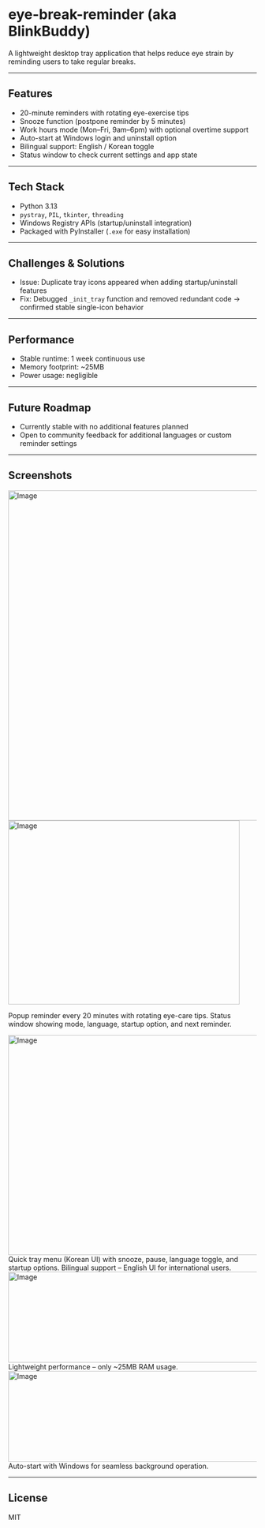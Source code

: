 # eye-break-reminder (aka BlinkBuddy)

A lightweight desktop tray application that helps reduce eye strain by reminding users to take regular breaks.

---

## Features
- 20-minute reminders with rotating eye-exercise tips
- Snooze function (postpone reminder by 5 minutes)
- Work hours mode (Mon–Fri, 9am–6pm) with optional overtime support
- Auto-start at Windows login and uninstall option
- Bilingual support: English / Korean toggle
- Status window to check current settings and app state

---

## Tech Stack
- Python 3.13
- `pystray`, `PIL`, `tkinter`, `threading`
- Windows Registry APIs (startup/uninstall integration)
- Packaged with PyInstaller (`.exe` for easy installation)

---

## Challenges & Solutions
- Issue: Duplicate tray icons appeared when adding startup/uninstall features  
- Fix: Debugged `_init_tray` function and removed redundant code → confirmed stable single-icon behavior

---

## Performance
- Stable runtime: 1 week continuous use  
- Memory footprint: ~25MB  
- Power usage: negligible

---

## Future Roadmap
- Currently stable with no additional features planned  
- Open to community feedback for additional languages or custom reminder settings

---

## Screenshots

<img width="855" height="669" alt="Image" src="https://github.com/user-attachments/assets/69dfe66a-add3-4222-a149-40dd441fef2d" />
<img width="469" height="373" alt="Image" src="https://github.com/user-attachments/assets/1086e372-05e6-4436-89b4-a935e4b61da9" />

Popup reminder every 20 minutes with rotating eye-care tips. Status window showing mode, language, startup option, and next reminder.

<img width="1107" height="446" alt="Image" src="https://github.com/user-attachments/assets/ 55fc0301-fe8b-4521-b736-cee4a54a00ad" />
Quick tray menu (Korean UI) with snooze, pause, language toggle, and startup options. Bilingual support – English UI for international users.

<img width="865" height="184" alt="Image" src="https://github.com/user-attachments/assets/72b4039a-0060-40ee-9317-bf4d76aa4150" />
Lightweight performance – only ~25MB RAM usage.

<img width="573" height="184" alt="Image" src="https://github.com/user-attachments/assets/223a0a24-a8d0-4a55-bf71-d731f17c6ffc" />
Auto-start with Windows for seamless background operation.

---

## License
MIT
